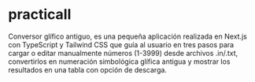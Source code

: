 # practicaII
Conversor glífico antiguo, es una pequeña aplicación realizada en Next.js con TypeScript y Tailwind CSS que guía al usuario en tres pasos para cargar o editar manualmente números (1-3999) desde archivos .in/.txt, convertirlos en numeración simbológica glífica antigua y mostrar los resultados en una tabla con opción de descarga.
